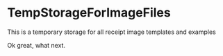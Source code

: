 # TempStorageForImageFiles
This is a temporary storage for all receipt image templates and examples

Ok great, what next.
